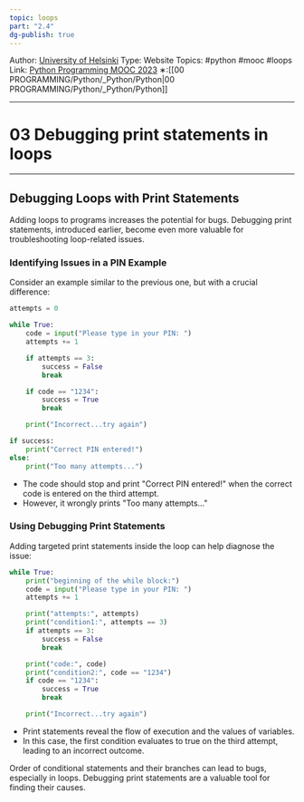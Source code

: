 ```yaml
---
topic: loops
part: "2.4"
dg-publish: true
---
```

Author: [University of Helsinki](https://programming-23.mooc.fi/)
Type: Website
Topics: #python #mooc #loops
Link: [Python Programming MOOC 2023](https://programming-23.mooc.fi/)
∗:[[00 PROGRAMMING/Python/_Python/Python\|00 PROGRAMMING/Python/_Python/Python]] 

---
# 03 Debugging print statements in loops

--- 
## Debugging Loops with Print Statements

Adding loops to programs increases the potential for bugs. Debugging print statements, introduced earlier, become even more valuable for troubleshooting loop-related issues.

### Identifying Issues in a PIN Example

Consider an example similar to the previous one, but with a crucial difference:

```python
attempts = 0

while True:
    code = input("Please type in your PIN: ")
    attempts += 1

    if attempts == 3:
        success = False
        break

    if code == "1234":
        success = True
        break

    print("Incorrect...try again")

if success:
    print("Correct PIN entered!")
else:
    print("Too many attempts...")
```

- The code should stop and print "Correct PIN entered!" when the correct code is entered on the third attempt.
- However, it wrongly prints "Too many attempts..."

### Using Debugging Print Statements

Adding targeted print statements inside the loop can help diagnose the issue:

```python
while True:
    print("beginning of the while block:")
    code = input("Please type in your PIN: ")
    attempts += 1

    print("attempts:", attempts)
    print("condition1:", attempts == 3)
    if attempts == 3:
        success = False
        break

    print("code:", code)
    print("condition2:", code == "1234")
    if code == "1234":
        success = True
        break

    print("Incorrect...try again")
```

- Print statements reveal the flow of execution and the values of variables.
- In this case, the first condition evaluates to true on the third attempt, leading to an incorrect outcome.

Order of conditional statements and their branches can lead to bugs, especially in loops. Debugging print statements are a valuable tool for finding their causes.
